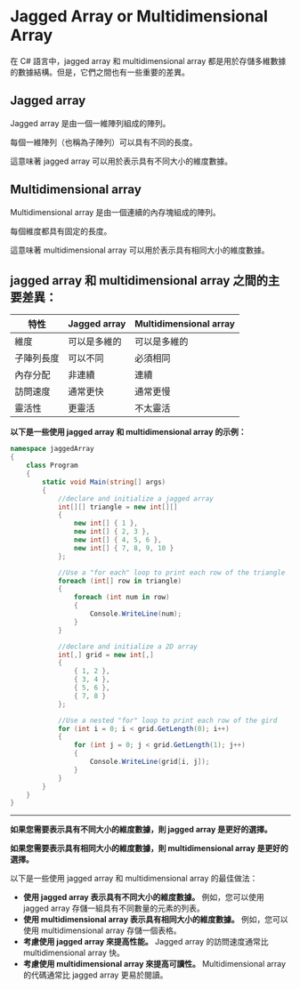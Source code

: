 # Jagged Array or Multidimensional Array

在 C# 語言中，jagged array 和 multidimensional array 都是用於存儲多維數據的數據結構。但是，它們之間也有一些重要的差異。

## **Jagged array**

Jagged array 是由一個一維陣列組成的陣列。

每個一維陣列（也稱為子陣列）可以具有不同的長度。

這意味著 jagged array 可以用於表示具有不同大小的維度數據。

## **Multidimensional array**

Multidimensional array 是由一個連續的內存塊組成的陣列。

每個維度都具有固定的長度。

這意味著 multidimensional array 可以用於表示具有相同大小的維度數據。

## **jagged array 和 multidimensional array 之間的主要差異：**

| 特性       | Jagged array | Multidimensional array |
| ---------- | ------------ | ---------------------- |
| 維度       | 可以是多維的 | 可以是多維的           |
| 子陣列長度 | 可以不同     | 必須相同               |
| 內存分配   | 非連續       | 連續                   |
| 訪問速度   | 通常更快     | 通常更慢               |
| 靈活性     | 更靈活       | 不太靈活               |

**以下是一些使用 jagged array 和 multidimensional array 的示例：**

```csharp
namespace jaggedArray
{
    class Program
    {
        static void Main(string[] args)
        {
            //declare and initialize a jagged array
            int[][] triangle = new int[][]
            {
                new int[] { 1 },
                new int[] { 2, 3 },
                new int[] { 4, 5, 6 },
                new int[] { 7, 8, 9, 10 }
            };

            //Use a "for each" loop to print each row of the triangle
            foreach (int[] row in triangle)
            {
                foreach (int num in row)
                {
                    Console.WriteLine(num);
                }
            }

            //declare and initialize a 2D array
            int[,] grid = new int[,]
            {
                { 1, 2 },
                { 3, 4 },
                { 5, 6 },
                { 7, 8 }
            };

            //Use a nested "for" loop to print each row of the gird
            for (int i = 0; i < grid.GetLength(0); i++)
            {
                for (int j = 0; j < grid.GetLength(1); j++)
                {
                    Console.WriteLine(grid[i, j]);
                }
            }
        }
    }
}

```

---

**如果您需要表示具有不同大小的維度數據，則 jagged array 是更好的選擇。**

**如果您需要表示具有相同大小的維度數據，則 multidimensional array 是更好的選擇。**

以下是一些使用 jagged array 和 multidimensional array 的最佳做法：

- **使用 jagged array 表示具有不同大小的維度數據。** 例如，您可以使用 jagged array 存儲一組具有不同數量的元素的列表。
- **使用 multidimensional array 表示具有相同大小的維度數據。** 例如，您可以使用 multidimensional array 存儲一個表格。
- **考慮使用 jagged array 來提高性能。** Jagged array 的訪問速度通常比 multidimensional array 快。
- **考慮使用 multidimensional array 來提高可讀性。** Multidimensional array 的代碼通常比 jagged array 更易於閱讀。
